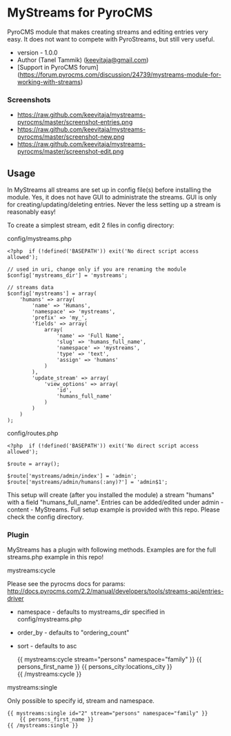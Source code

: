 # MyStreams for PyroCMS

PyroCMS module that makes creating streams and editing entries very easy. It does not want to compete with PyroStreams, but still very useful.

* version - 1.0.0
* Author (Tanel Tammik) (keevitaja@gmail.com)
* [Support in PyroCMS forum] (https://forum.pyrocms.com/discussion/24739/mystreams-module-for-working-with-streams)

### Screenshots

* https://raw.github.com/keevitaja/mystreams-pyrocms/master/screenshot-entries.png
* https://raw.github.com/keevitaja/mystreams-pyrocms/master/screenshot-new.png
* https://raw.github.com/keevitaja/mystreams-pyrocms/master/screenshot-edit.png

## Usage

In MyStreams all streams are set up in config file(s) before installing the module. Yes, it does not have GUI to administrate the streams. GUI is only for creating/updating/deleting entries. Never the less setting up a stream is reasonably easy!

To create a simplest stream, edit 2 files in config directory:

config/mystreams.php

	<?php  if (!defined('BASEPATH')) exit('No direct script access allowed');

	// used in uri, change only if you are renaming the module
	$config['mystreams_dir'] = 'mystreams';

	// streams data
	$config['mystreams'] = array(
		'humans' => array(
			'name' => 'Humans',
			'namespace' => 'mystreams',
			'prefix' => 'my_',
			'fields' => array(
				array(
					'name' => 'Full Name',
					'slug' => 'humans_full_name',
					'namespace' => 'mystreams',
					'type' => 'text',
					'assign' => 'humans'
				)
			),
			'update_stream' => array(
				'view_options' => array(
					'id',
					'humans_full_name'
				)
			)
		)
	);

config/routes.php

	<?php  if (!defined('BASEPATH')) exit('No direct script access allowed');

	$route = array();

	$route['mystreams/admin/index'] = 'admin';
	$route['mystreams/admin/humans(:any)?'] = 'admin$1';

This setup will create (after you installed the module) a stream "humans" with a field "humans_full_name". Entries can be added/edited under admin - content - MyStreams. Full setup example is provided with this repo. Please check the config directory.

### Plugin

MyStreams has a plugin with following methods. Examples are for the full streams.php example in this repo!

mystreams:cycle

Please see the pyrocms docs for params:
http://docs.pyrocms.com/2.2/manual/developers/tools/streams-api/entries-driver

* namespace - defaults to mystreams_dir specified in config/mystreams.php
* order_by - defaults to "ordering_count"
* sort - defaults to asc

	{{ mystreams:cycle stream="persons" namespace="family" }}
		{{ persons_first_name }} {{ persons_city:locations_city }}<br>
	{{ /mystreams:cycle }}
	
mystreams:single

Only possible to specify id, stream and namespace. 

	{{ mystreams:single id="2" stream="persons" namespace="family" }}
		{{ persons_first_name }}
	{{ /mystreams:single }}


